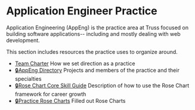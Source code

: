 # Application Engineer Practice

Application Engineering (AppEng) is the practice area at Truss
focused on building software applications--
including and mostly dealing with web development.

This section includes resources
the practice uses to organize around.

* [Team Charter](team-charter.md) How we set direction as a practice
* [🔒AppEng Directory](https://docs.google.com/spreadsheets/d/1wzlDUjMsHv8mfam7XaCVjw9F5UTrE7U9pJEQa5dEiAA/edit#gid=0) Projects and members of the practice and their specialties
* [🔒Rose Chart Core Skill Guide](https://docs.google.com/document/d/1pj3y0lJYMWIZCkmd8I64GDOESwgOwh7TOGRLVAEiw6g) Description of how to use the Rose Chart framework for career growth
* [🔒Practice Rose Charts](https://docs.google.com/spreadsheets/d/1eVo3bo6VZafMpLqI6l0lr8VknYbqYvEY3bUGl0vfWMg/edit#gid=0) Filled out Rose Charts
